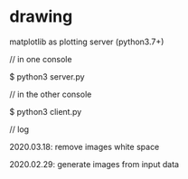 # drawing

matplotlib as plotting server (python3.7+)

// in one console

$ python3 server.py


// in the other console

$ python3 client.py

// log

2020.03.18: remove images white space

2020.02.29: generate images from input data
